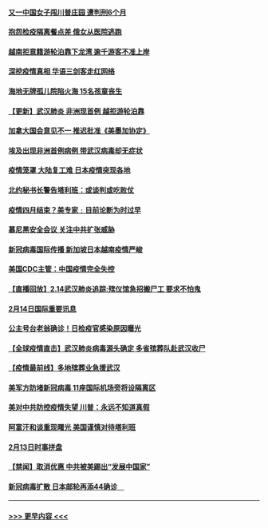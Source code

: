 #### [又一中国女子闯川普庄园 遭判刑6个月](../pages/prog202/a102777673.md?t=02151244) 
#### [抱怨检疫隔离餐点差 俄女从医院逃跑](../pages/prog202/a102777667.md?t=02151244) 
#### [越南拒意籍游轮泊靠下龙湾 逾千游客不准上岸](../pages/prog202/a102777646.md?t=02151244) 
#### [深挖疫情真相 华语三剑客走红网络](../pages/prog202/a102777624.md?t=02151244) 
#### [海地无牌孤儿院陷火海 15名孩童丧生](../pages/prog202/a102777620.md?t=02151244) 
#### [【更新】武汉肺炎 非洲现首例 越拒游轮泊靠](../pages/prog202/a102770740.md?t=02151244) 
#### [加拿大国会意见不一 推迟批准《美墨加协定》](../pages/prog202/a102777575.md?t=02151244) 
#### [埃及出现非洲首例病例 带武汉病毒却无症状](../pages/prog202/a102777559.md?t=02151244) 
#### [疫情笼罩 大陆复工难 日本疫情突现各地](../pages/prog202/a102777455.md?t=02151244) 
#### [北约秘书长警告塔利班：或谈判或吃败仗](../pages/prog202/a102777442.md?t=02151244) 
#### [疫情四月结束？美专家﹕目前论断为时过早](../pages/prog202/a102777248.md?t=02151244) 
#### [慕尼黑安全会议 关注中共扩张威胁](../pages/prog202/a102777254.md?t=02151244) 
#### [新冠病毒国际传播 新加坡日本越南疫情严峻](../pages/prog202/a102777245.md?t=02151244) 
#### [美国CDC主管：中国疫情完全失控](../pages/prog202/a102777236.md?t=02151244) 
#### [【直播回放】2.14武汉肺炎追踪:殡仪馆急招搬尸工 要求不怕鬼](../pages/prog202/a102777141.md?t=02151244) 
#### [2月14日国际重要讯息](../pages/prog202/a102777073.md?t=02151244) 
#### [公主号台老翁确诊！日检疫官感染原因曝光](../pages/prog202/a102777075.md?t=02151244) 
#### [【全球疫情直击】武汉肺炎病毒源头确定 多省殡葬队赴武汉收尸](../pages/prog202/a102777026.md?t=02151244) 
#### [【疫情最前线】多地殡葬业急援武汉](../pages/prog202/a102776986.md?t=02151244) 
#### [美军方防堵新冠病毒 11座国际机场旁将设隔离区](../pages/prog202/a102776870.md?t=02151244) 
#### [美对中共防控疫情失望 川普：永远不知道真假](../pages/prog202/a102776836.md?t=02151244) 
#### [阿富汗和谈重现曙光 美国谨慎对待塔利班](../pages/prog202/a102776748.md?t=02151244) 
#### [2月13日时事拼盘](../pages/prog202/a102776689.md?t=02151244) 
#### [【禁闻】取消优惠 中共被美踢出“发展中国家”](../pages/prog202/a102776670.md?t=02151244) 
#### [新冠病毒扩散 日本邮轮再添44确诊　](../pages/prog202/a102776518.md?t=02151244) 

----
#### [ >>> 更早内容 <<< ](../indexes/prog202-earlier.md)
